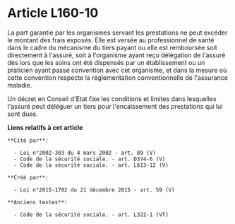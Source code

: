 # Article L160-10

La part garantie par les organismes servant les prestations ne peut excéder le montant des frais exposés. Elle est versée au
professionnel de santé dans le cadre du mécanisme du tiers payant ou elle est remboursée soit directement à l'assuré, soit à
l'organisme ayant reçu délégation de l'assuré dès lors que les soins ont été dispensés par un établissement ou un praticien
ayant passé convention avec cet organisme, et dans la mesure où cette convention respecte la réglementation conventionnelle
de l'assurance maladie. 

Un décret en Conseil d'Etat fixe les conditions et limites dans lesquelles l'assuré peut déléguer un tiers pour
l'encaissement des prestations qui lui sont dues.

**Liens relatifs à cet article**

	**Cité par**:

	  - Loi n°2002-303 du 4 mars 2002 - art. 89 (V)
	  - Code de la sécurité sociale. - art. D374-6 (V)
	  - Code de la sécurité sociale. - art. L613-12 (V)

	**Créé par**:

	  - Loi n°2015-1702 du 21 décembre 2015 - art. 59 (V)

	**Anciens textes**:

	  - Code de la sécurité sociale. - art. L322-1 (VT)
